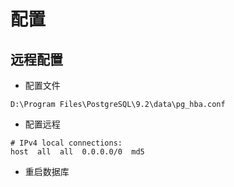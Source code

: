 # 配置
## 远程配置
- 配置文件
```
D:\Program Files\PostgreSQL\9.2\data\pg_hba.conf
```
- 配置远程
```shell
# IPv4 local connections:
host  all  all  0.0.0.0/0  md5
```
- 重启数据库
